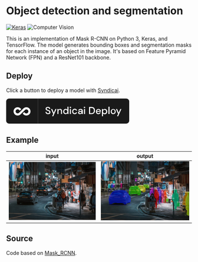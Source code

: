 # Object detection and segmentation
[![Keras](https://img.shields.io/badge/Framework-Keras-79FFE1)](https://keras.io/)
![Computer Vision](https://img.shields.io/badge/Type-Computer%20Vision-79FFE1)

This is an implementation of Mask R-CNN on Python 3, Keras, and TensorFlow. The model generates bounding boxes and segmentation masks for each instance of an object in the image. It's based on Feature Pyramid Network (FPN) and a ResNet101 backbone.

## Deploy 
Click a button to deploy a model with [Syndicai](https://syndicai.co).

[![Syndicai-Deploy](https://raw.githubusercontent.com/syndicai/brand/main/button/deploy.svg)](https://app.syndicai.co/newModel?repository=https://github.com/syndicai/models/tree/master/keras/object_segmentation)

## Example

| input | output |
| --- | --- |
| <img src="sample_data/image.jpeg" width="410"> | <img src="sample_data/output.jpeg" width="410"> |


## Source
Code based on [Mask_RCNN](https://github.com/matterport/Mask_RCNN).
